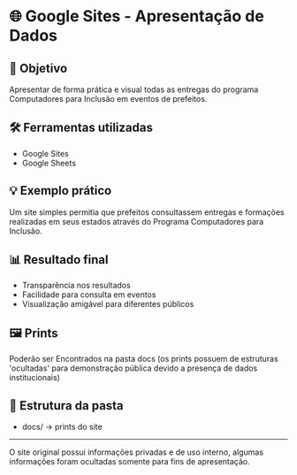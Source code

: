 # 🌐 Google Sites - Apresentação de Dados

## 📌 Objetivo
Apresentar de forma prática e visual todas as entregas do programa Computadores para Inclusão em eventos de prefeitos.

## 🛠 Ferramentas utilizadas
- Google Sites
- Google Sheets

## 💡 Exemplo prático
Um site simples permitia que prefeitos consultassem entregas e formações realizadas em seus estados através do Programa Computadores para Inclusão.

## 📊 Resultado final
- Transparência nos resultados
- Facilidade para consulta em eventos
- Visualização amigável para diferentes públicos

## 🖼 Prints
Poderão ser Encontrados na pasta docs (os prints possuem de estruturas 'ocultadas' para demonstração pública devido a presença de dados institucionais)

## 📂 Estrutura da pasta
- docs/ → prints do site

---

O site original possui informações privadas e de uso interno, algumas informações foram ocultadas somente para fins de apresentação.
